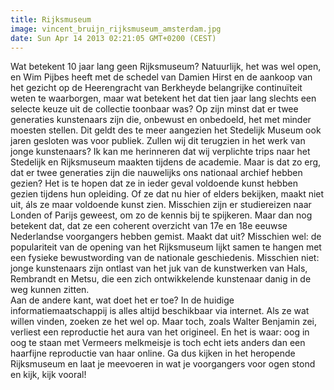 ```yaml
---
title: Rijksmuseum
image: vincent_bruijn_rijksmuseum_amsterdam.jpg
date: Sun Apr 14 2013 02:21:05 GMT+0200 (CEST)
---
```


Wat betekent 10 jaar lang geen Rijksmuseum? Natuurlijk, het was wel open, en Wim Pijbes heeft met de schedel van Damien Hirst en de aankoop van het gezicht op de Heerengracht van Berkheyde belangrijke continuïteit weten te waarborgen, maar wat betekent het dat tien jaar lang slechts een selecte keuze uit de collectie toonbaar was? Op zijn minst dat er twee generaties kunstenaars zijn die, onbewust en onbedoeld, het met minder moesten stellen. Dit geldt des te meer aangezien het Stedelijk Museum ook jaren gesloten was voor publiek. Zullen wij dit terugzien in het werk van jonge kunstenaars? Ik kan me herinneren dat wij verplichte trips naar het Stedelijk en Rijksmuseum maakten tijdens de academie. Maar is dat zo erg, dat er twee generaties zijn die nauwelijks ons nationaal archief hebben gezien? Het is te hopen dat ze in ieder geval voldoende kunst hebben gezien tijdens hun opleiding. Of ze dat nu hier of elders bekijken, maakt niet uit, áls ze maar voldoende kunst zien. Misschien zijn er studiereizen naar Londen of Parijs geweest, om zo de kennis bij te spijkeren. Maar dan nog betekent dat, dat ze een coherent overzicht van 17e en 18e eeuwse Nederlandse voorgangers hebben gemist. Maakt dat uit? Misschien wel: de populariteit van de opening van het Rijksmuseum lijkt samen te hangen met een fysieke bewustwording van de nationale geschiedenis. Misschien niet: jonge kunstenaars zijn ontlast van het juk van de kunstwerken van Hals, Rembrandt en Metsu, die een zich ontwikkelende kunstenaar danig in de weg kunnen zitten.<br>Aan de andere kant, wat doet het er toe? In de huidige informatiemaatschappij is alles altijd beschikbaar via internet. Als ze wat willen vinden, zoeken ze het wel op. Maar toch, zoals Walter Benjamin zei, verliest een reproductie het aura van het origineel. En het is waar: oog in oog te staan met Vermeers melkmeisje is toch echt iets anders dan een haarfijne reproductie van haar online. Ga dus kijken in het heropende Rijksmuseum en laat je meevoeren in wat je voorgangers voor ogen stond en kijk, kijk vooral!
